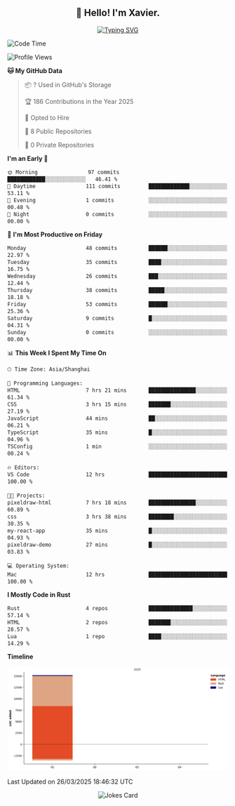 <h2 align="center">👋 Hello! I'm Xavier.</h2>

<!-- typing svg starts -->
<div align="center">
 <a href="https://git.io/typing-svg"><img src="https://readme-typing-svg.demolab.com?font=Fira+Code&size=16&pause=1000&color=FFFFFFF0&width=435&lines=Fear+is+temporary.+Regret+is+forever." alt="Typing SVG" /></a>
</div>
<!-- typing svg ends -->

<!--START_SECTION:waka-->
![Code Time](http://img.shields.io/badge/Code%20Time-274%20hrs%2032%20mins-blue)

![Profile Views](http://img.shields.io/badge/Profile%20Views-0-blue)

**🐱 My GitHub Data** 

> 📦 ? Used in GitHub's Storage 
 > 
> 🏆 186 Contributions in the Year 2025
 > 
> 💼 Opted to Hire
 > 
> 📜 8 Public Repositories 
 > 
> 🔑 0 Private Repositories 
 > 
**I'm an Early 🐤** 

```text
🌞 Morning                97 commits          ████████████░░░░░░░░░░░░░   46.41 % 
🌆 Daytime                111 commits         █████████████░░░░░░░░░░░░   53.11 % 
🌃 Evening                1 commits           ░░░░░░░░░░░░░░░░░░░░░░░░░   00.48 % 
🌙 Night                  0 commits           ░░░░░░░░░░░░░░░░░░░░░░░░░   00.00 % 
```
📅 **I'm Most Productive on Friday** 

```text
Monday                   48 commits          ██████░░░░░░░░░░░░░░░░░░░   22.97 % 
Tuesday                  35 commits          ████░░░░░░░░░░░░░░░░░░░░░   16.75 % 
Wednesday                26 commits          ███░░░░░░░░░░░░░░░░░░░░░░   12.44 % 
Thursday                 38 commits          █████░░░░░░░░░░░░░░░░░░░░   18.18 % 
Friday                   53 commits          ██████░░░░░░░░░░░░░░░░░░░   25.36 % 
Saturday                 9 commits           █░░░░░░░░░░░░░░░░░░░░░░░░   04.31 % 
Sunday                   0 commits           ░░░░░░░░░░░░░░░░░░░░░░░░░   00.00 % 
```


📊 **This Week I Spent My Time On** 

```text
🕑︎ Time Zone: Asia/Shanghai

💬 Programming Languages: 
HTML                     7 hrs 21 mins       ███████████████░░░░░░░░░░   61.34 % 
CSS                      3 hrs 15 mins       ███████░░░░░░░░░░░░░░░░░░   27.19 % 
JavaScript               44 mins             ██░░░░░░░░░░░░░░░░░░░░░░░   06.21 % 
TypeScript               35 mins             █░░░░░░░░░░░░░░░░░░░░░░░░   04.96 % 
TSConfig                 1 min               ░░░░░░░░░░░░░░░░░░░░░░░░░   00.24 % 

🔥 Editors: 
VS Code                  12 hrs              █████████████████████████   100.00 % 

🐱‍💻 Projects: 
pixeldraw-html           7 hrs 18 mins       ███████████████░░░░░░░░░░   60.89 % 
css                      3 hrs 38 mins       ████████░░░░░░░░░░░░░░░░░   30.35 % 
my-react-app             35 mins             █░░░░░░░░░░░░░░░░░░░░░░░░   04.93 % 
pixeldraw-demo           27 mins             █░░░░░░░░░░░░░░░░░░░░░░░░   03.83 % 

💻 Operating System: 
Mac                      12 hrs              █████████████████████████   100.00 % 
```

**I Mostly Code in Rust** 

```text
Rust                     4 repos             ██████████████░░░░░░░░░░░   57.14 % 
HTML                     2 repos             ███████░░░░░░░░░░░░░░░░░░   28.57 % 
Lua                      1 repo              ████░░░░░░░░░░░░░░░░░░░░░   14.29 % 
```



**Timeline**

![Lines of Code chart](https://raw.githubusercontent.com/xavier2code/xavier2code/main/assets/bar_graph.png)


 Last Updated on 26/03/2025 18:46:32 UTC
<!--END_SECTION:waka-->

<!-- jokes card -->
<div align="center">
 <img src="https://readme-jokes.vercel.app/api?hideBorder" alt="Jokes Card" />
</div>
